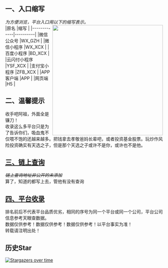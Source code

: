  ## 一、入口缩写
 *为方便浏览，平台入口用以下的缩写表示。*  
 [<img align="right" src="https://s2.loli.net/2022/09/13/1pfEevV7ADNXPdb.png" width="353px" />](https://baike.baidu.com/item/NFT/56358612?fr=aladdin/)
|原名         |缩写       |
|-------------|----------|
|微信公众号   |WX_GZH     | 
|微信小程序   |WX_XCX     | 
|百度小程序   |BD_XCX     |
|云闪付小程序 |YSF_XCX    |
|支付宝小程序 |ZFB_XCX    |
|APP客户端    |APP       |
|网页端       |H5        |

 ## 二、温馨提示
收手吧阿祖，外面全是镰刀！  
收录这么多平台只是为了告诉你们，吸血鬼不仅喂不饱的还越来越多。把钱拿去孝敬爸妈长辈吧，或者投资基金股票。玩炒作风险投资确实有天选之子，但是那个天选之子或许不是你，或许也不是他。

 ## [三、链上查询](https://github.com/KPI0/NFT/tree/main/blockchain)
 *~~链上查询地址非公开的未添加~~*  
 算了，知道的都写上去，管他有没有查询
 
 ## [四、平台收录](https://github.com/KPI0/NFT/tree/main/platform%20collection)
 排名前后不代表平台品质优劣，相同的序号为同一个平台或同一个公司，平台公司信息参考天眼查数据。   
 数据仅供参考！数据仅供参考！数据仅供参考！以平台事实为准！      
 转载请注明出处！     
 
## 历史Star
[![Stargazers over time](https://starchart.cc/KPI0/NFT.svg)](https://starchart.cc/KPI0/NFT)
